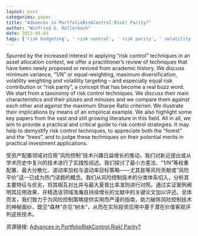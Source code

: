 ```yaml
---
layout: post
categories: paper
title: "Advances in PortfolioRiskControl:Risk! Parity?"
author: "Winfried G. Hallerbach"
date: 2013-05-03
tags: ['risk budgeting', ' risk control', ' risk parity', ' volatility weighting', ' diversification', ' portfolio optimization']
---
```


Spurred by the increased interest in applying “risk control” techniques in an asset allocation context, we offer a practitioner’s review of techniques that have been newly proposed or revived from academic history. We discuss minimum variance, “1/N” or equal-weighting, maximum diversification, volatility weighting and volatility targeting – and especially equal risk contribution or “risk parity”, a concept that has become a real buzz word. We start from a taxonomy of risk control techniques. We discuss their main characteristics and their pluses and minuses and we compare them against each other and against the maximum Sharpe Ratio criterion. We illustrate their implications by means of an empirical example. We also highlight some key papers from the vast and still growing literature in this field. All in all, we aim to provide a practical and critical guide to risk control strategies. It may help to demystify risk control techniques, to appreciate both the “forest” and the “trees”, and to judge these techniques on their potential merits in practical investment applications.

受资产配置领域对应用“风险控制”技术兴趣日益增长的推动，我们对新近提出或从学术历史中复兴的技术进行了实践性综述。我们探讨了最小方差法、“1/N”等权重配置、最大分散化、波动率加权与波动率目标策略——尤其是等风险贡献或“风险平价”这一已成为热门话题的概念。我们从风险控制技术的分类体系切入，分析其主要特征与优劣，将其相互对比并与最大夏普比率准则进行对照。通过实证案例阐明其应用效果，并精选该领域浩瀚且持续增长的文献中的关键论文加以评述。总体而言，我们致力于为风险控制策略提供实用而严谨的指南，助力破除风险控制技术的神秘面纱，既见“森林”亦见“树木”，从而在实际投资应用中基于潜在价值客观评判这些技术。

资源链接: [Advances in PortfolioRiskControl:Risk! Parity?](https://papers.ssrn.com/sol3/papers.cfm?abstract_id=2259041)
